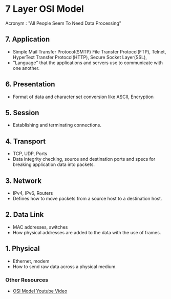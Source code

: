 # 7 Layer OSI Model
Acronym : "All People Seem To Need Data Processing"

## 7. Application
- Simple Mail Transfer Protocol(SMTP) File Transfer Protocol(FTP), Telnet, HyperText Transfer Protocol(HTTP), Secure Socket Layer(SSL),
- "Language" that the applications and servers use to communicate with one another.

## 6. Presentation
- Format of data and character set conversion like ASCII, Encryption

## 5. Session
- Establishing and terminating connections.

## 4. Transport
- TCP, UDP, Ports
- Data integrity checking, source and destination ports and specs for breaking application data into packets.

## 3. Network
- IPv4, IPv6, Routers
- Defines how to move packets from a source host to a destination host.

## 2. Data Link
- MAC addresses, switches
- How physical addresses are added to the data with the use of frames.

## 1. Physical
- Ethernet, modem
- How to send raw data across a physical medium.

### Other Resources
- [OSI Model Youtube Video](https://www.youtube.com/watch?v=LANW3m7UgWs)
